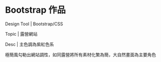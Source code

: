 # Bootstrap 作品

Design Tool | Bootstrap/CSS

Topic | 露營網站

Desc | 主色調為紫紅色系

極簡風勾勒出網站調性，如同露營將所有素材化繁為簡，大自然畫面為主要角色

